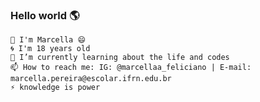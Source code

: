 ### Hello world 🌎

    👋 I'm Marcella 😄 
    🌀 I'm 18 years old  
    🌱 I’m currently learning about the life and codes
    📫 How to reach me: IG: @marcellaa_feliciano | E-mail: marcella.pereira@escolar.ifrn.edu.br
    ⚡ knowledge is power
